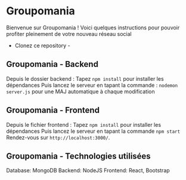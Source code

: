 # Groupomania
Bienvenue sur Groupomania ! 
Voici quelques instructions pour pouvoir profiter pleinement de votre nouveau réseau social 

 - Clonez ce repository - 

 ## Groupomania - Backend
Depuis le dossier backend : 
Tapez `npm install` pour installer les dépendances 
Puis lancez le serveur en tapant la commande : `nodemon server.js` pour une MAJ automatique à chaque modification

## Groupomania - Frontend
Depuis le fichier frontend :
Tapez `npm install` pour installer les dépendances 
Puis lancez le serveur en tapant la commande `npm start` 
Rendez-vous sur `http://localhost:3000/`.

## Groupomania - Technologies utilisées
Database: MongoDB
Backend: NodeJS
Frontend: React, Bootstrap



